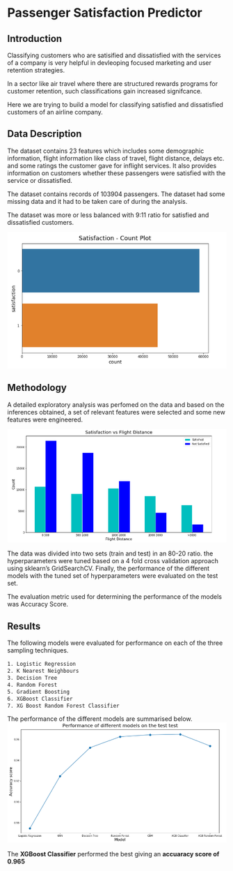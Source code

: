 # Passenger Satisfaction Predictor

## Introduction
Classifying customers who are satisified and dissatisfied with the services of a company is very helpful in devleoping focused marketing and user retention strategies. 

In a sector like air travel where there are structured rewards programs for customer retention, such classifications gain increased signifcance.

Here we are trying to build a model for classifying satisfied and dissatisfied customers of an airline company.

## Data Description
The dataset contains 23 features which includes some demographic information, flight information like class of travel, flight distance, delays etc. and some ratings the customer gave for inflight services. It also provides information on customers whether these passengers were satisfied with the service or dissatisfied.

The dataset contains records of 103904 passengers. The dataset had some missing data and it had to be taken care of during the analysis. 

The dataset was more or less balanced with 9:11 ratio for satisfied and dissatisfied customers.

![Count Plot](https://github.com/muhammedsalihk/Passenger-Satisfaction-Predictor/blob/master/Images/Image%201.png)

## Methodology
A detailed exploratory analysis was perfomed on the data and based on the inferences obtained, a set of relevant features were selected and some new features were engineered.

![EDA Sample](https://github.com/muhammedsalihk/Passenger-Satisfaction-Predictor/blob/master/Images/Image%202.png)

The data was divided into two sets (train and test) in an 80-20 ratio. the hyperparameters were tuned based on a 4 fold cross validation approach using sklearn’s GridSearchCV. Finally, the performance of the different models with the tuned set of hyperparameters were evaluated on the test set.

The evaluation metric used for determining the performance of the models was Accuracy Score. 

## Results
The following models were evaluated for performance on each of the three sampling techniques.

    1. Logistic Regression
    2. K Nearest Neighbours
    3. Decision Tree
    4. Random Forest
    5. Gradient Boosting
    6. XGBoost Classifier
    7. XG Boost Random Forest Classifier

The performance of the different models are summarised below.
![Results](https://github.com/muhammedsalihk/Passenger-Satisfaction-Predictor/blob/master/Images/Results.png)

The **XGBoost Classifier** performed the best giving an **accuaracy score of 0.965**
